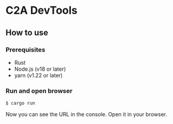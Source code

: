 # C2A DevTools

## How to use

### Prerequisites

- Rust
- Node.js (v18 or later)
- yarn (v1.22 or later)

### Run and open browser

```console
$ cargo run
```

Now you can see the URL in the console. Open it in your browser.
